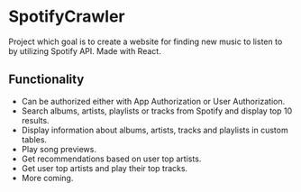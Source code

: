 # SpotifyCrawler

Project which goal is to create a website for finding new music to listen to by utilizing Spotify API. Made with React.

## Functionality

- Can be authorized either with App Authorization or User Authorization.
- Search albums, artists, playlists or tracks from Spotify and display top 10 results.
- Display information about albums, artists, tracks and playlists in custom tables.
- Play song previews.
- Get recommendations based on user top artists.
- Get user top artists and play their top tracks.
- More coming.
